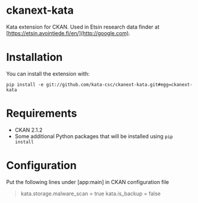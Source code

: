 ckanext-kata
============

Kata extension for CKAN. Used in Etsin research data finder at [https://etsin.avointiede.fi/en/](http://google.com).

Installation
============

You can install the extension with:

`pip install -e git://github.com/kata-csc/ckanext-kata.git#egg=ckanext-kata`

Requirements
============

* CKAN 2.1.2
* Some additional Python packages that will be installed using `pip install`

Configuration
=============

Put the following lines under [app:main] in CKAN configuration file

> kata.storage.malware_scan = true
> kata.is_backup = false
